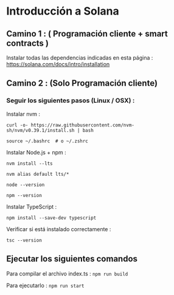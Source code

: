 # Introducción a Solana
## Camino 1 : ( Programación cliente + smart contracts )
Instalar todas las dependencias indicadas en esta página :
https://solana.com/docs/intro/installation
## Camino 2 : (Solo Programación cliente)
### Seguir los siguientes pasos (Linux / OSX) :
Instalar nvm :
   
  `curl -o- https://raw.githubusercontent.com/nvm-sh/nvm/v0.39.1/install.sh | bash`

  `source ~/.bashrc  # o ~/.zshrc`

Instalar Node.js + npm :

`nvm install --lts`

`nvm alias default lts/*`

`node --version`

`npm --version`

Instalar TypeScript :

`npm install --save-dev typescript`

Verificar si está instalado correctamente :

`tsc --version`

## Ejecutar los siguientes comandos
Para compilar el archivo index.ts : `npm run build`

Para ejecutarlo : `npm run start`


